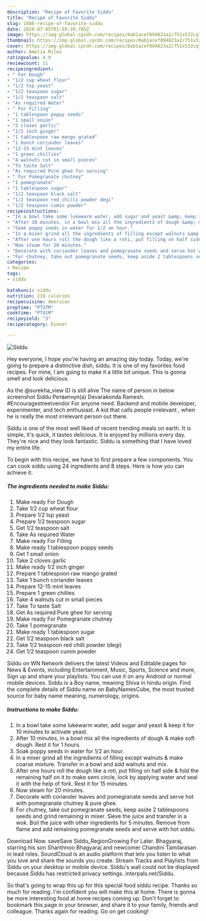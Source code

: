 ```yaml
---
description: "Recipe of Favorite Siddu"
title: "Recipe of Favorite Siddu"
slug: 1686-recipe-of-favorite-siddu
date: 2020-07-05T01:59:39.785Z
image: https://img-global.cpcdn.com/recipes/0ab1acef894823a2/751x532cq70/siddu-recipe-main-photo.jpg
thumbnail: https://img-global.cpcdn.com/recipes/0ab1acef894823a2/751x532cq70/siddu-recipe-main-photo.jpg
cover: https://img-global.cpcdn.com/recipes/0ab1acef894823a2/751x532cq70/siddu-recipe-main-photo.jpg
author: Amelia Miles
ratingvalue: 4.9
reviewcount: 11
recipeingredient:
- " For Dough"
- "1/2 cup wheat flour"
- "1/2 tsp yeast"
- "1/2 teaspoon sugar"
- "1/2 teaspoon salt"
- "As required Water"
- " For Filling"
- "1 tablespoon poppy seeds"
- "1 small onion"
- "2 cloves garlic"
- "1/2 inch ginger"
- "1 tablespoon raw mango grated"
- "1 bunch coriander leaves"
- "12-15 mint leaves"
- "1 green chillies"
- "4 walnuts cut in small pieces"
- "To taste Salt"
- "As required Pure ghee for serving"
- " For Pomegranate chutney"
- "1 pomegranate"
- "1 tablespoon sugar"
- "1/2 teaspoon black salt"
- "1/2 teaspoon red chilli powder degi"
- "1/2 teaspoon cumin powder"
recipeinstructions:
- "In a bowl take some lukewarm water, add sugar and yeast &amp; keep it for 10 minutes to activate yeast."
- "After 10 minutes, in a bowl mix all the ingredients of dough &amp; make soft dough. Rest it for 1 hours."
- "Soak poppy seeds in water for 1/2 an hour."
- "In a mixer grind all the ingredients of filling except walnuts &amp; make coarse mixture. Transfer in a bowl and add walnuts and mix."
- "After one hours roll the dough like a roti, put filling on half side &amp; fold the remaining half on it to make semi circle, lock by applying water and seal it with the help of fork. Rest it for 15 minutes."
- "Now steam for 20 minutes."
- "Decorate with coriander leaves and pomegranate seeds and serve hot with pomegranate chutney &amp; pure ghee."
- "For chutney, take out pomegranate seeds, keep aside 2 tablespoons seeds and grind remaining in mixer. Sieve the juice and transfer in a wok. Boil the juice with other ingredients for 5 minutes. Remove from flame and add remaining pomegranate seeds and serve with hot siddu."
categories:
- Recipe
tags:
- siddu

katakunci: siddu 
nutrition: 219 calories
recipecuisine: American
preptime: "PT37M"
cooktime: "PT41M"
recipeyield: "3"
recipecategory: Dinner

---
```



![Siddu](https://img-global.cpcdn.com/recipes/0ab1acef894823a2/751x532cq70/siddu-recipe-main-photo.jpg)

Hey everyone, I hope you're having an amazing day today. Today, we're going to prepare a distinctive dish, siddu. It is one of my favorites food recipes. For mine, I am going to make it a little bit unique. This is gonna smell and look delicious.

As the @surekha_view ID is still alive The name of person in below screenshot Siddu Ретвитнул(а) Devarakonda Ramesh. #Encouragestreetvendor For anyone need. Backend and mobile developer, experimenter, and tech enthusiast. A kid that calls people irrelevant , when he is really the most irrelevant person out there.

Siddu is one of the most well liked of recent trending meals on earth. It is simple, it's quick, it tastes delicious. It is enjoyed by millions every day. They're nice and they look fantastic. Siddu is something that I have loved my entire life.


To begin with this recipe, we have to first prepare a few components. You can cook siddu using 24 ingredients and 8 steps. Here is how you can achieve it.

<!--inarticleads1-->

##### The ingredients needed to make Siddu:

1. Make ready  For Dough
1. Take 1/2 cup wheat flour
1. Prepare 1/2 tsp yeast
1. Prepare 1/2 teaspoon sugar
1. Get 1/2 teaspoon salt
1. Take As required Water
1. Make ready  For Filling
1. Make ready 1 tablespoon poppy seeds
1. Get 1 small onion
1. Take 2 cloves garlic
1. Make ready 1/2 inch ginger
1. Prepare 1 tablespoon raw mango grated
1. Take 1 bunch coriander leaves
1. Prepare 12-15 mint leaves
1. Prepare 1 green chillies
1. Take 4 walnuts cut in small pieces
1. Take To taste Salt
1. Get As required Pure ghee for serving
1. Make ready  For Pomegranate chutney
1. Take 1 pomegranate
1. Make ready 1 tablespoon sugar
1. Get 1/2 teaspoon black salt
1. Take 1/2 teaspoon red chilli powder (degi)
1. Get 1/2 teaspoon cumin powder


Siddu on WN Network delivers the latest Videos and Editable pages for News &amp; Events, including Entertainment, Music, Sports, Science and more, Sign up and share your playlists. You can use it on any Android or normal mobile devices. Siddu is a Boy name, meaning Shiva in hindu origin. Find the complete details of Siddu name on BabyNamesCube, the most trusted source for baby name meaning, numerology, origins. 

<!--inarticleads2-->

##### Instructions to make Siddu:

1. In a bowl take some lukewarm water, add sugar and yeast &amp; keep it for 10 minutes to activate yeast.
1. After 10 minutes, in a bowl mix all the ingredients of dough &amp; make soft dough. Rest it for 1 hours.
1. Soak poppy seeds in water for 1/2 an hour.
1. In a mixer grind all the ingredients of filling except walnuts &amp; make coarse mixture. Transfer in a bowl and add walnuts and mix.
1. After one hours roll the dough like a roti, put filling on half side &amp; fold the remaining half on it to make semi circle, lock by applying water and seal it with the help of fork. Rest it for 15 minutes.
1. Now steam for 20 minutes.
1. Decorate with coriander leaves and pomegranate seeds and serve hot with pomegranate chutney &amp; pure ghee.
1. For chutney, take out pomegranate seeds, keep aside 2 tablespoons seeds and grind remaining in mixer. Sieve the juice and transfer in a wok. Boil the juice with other ingredients for 5 minutes. Remove from flame and add remaining pomegranate seeds and serve with hot siddu.


Download Now. saveSave Siddu_RegionGrowing For Later. Bhagyaraj, starring his son Shanthnoo Bhagyaraj and newcomer Chandini Tamilarasan in lead roles. SoundCloud is an audio platform that lets you listen to what you love and share the sounds you create. Stream Tracks and Playlists from Siddu on your desktop or mobile device. Siddu&#39;s wall could not be displayed because Siddu has restricted privacy settings. interpals.net/Siddu. 

So that's going to wrap this up for this special food siddu recipe. Thanks so much for reading. I'm confident you will make this at home. There is gonna be more interesting food at home recipes coming up. Don't forget to bookmark this page in your browser, and share it to your family, friends and colleague. Thanks again for reading. Go on get cooking!

